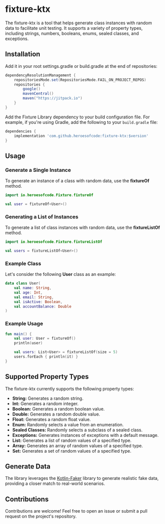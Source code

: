 # fixture-ktx

The fixture-ktx is a tool that helps generate class instances with random data to facilitate unit testing. It supports a variety of property types, including strings, numbers, booleans, enums, sealed classes, and exceptions.

## Installation

Add it in your root settings.gradle or build.gradle at the end of repositories:

```groovy
dependencyResolutionManagement {
    repositoriesMode.set(RepositoriesMode.FAIL_ON_PROJECT_REPOS)
    repositories {
        google()
        mavenCentral()
        maven("https://jitpack.io")
    }
}
```

Add the Fixture Library dependency to your build configuration file. For example, if you're using Gradle, add the following to your `build.gradle` file:

```groovy
dependencies {
    implementation 'com.github.heroesofcode:fixture-ktx:$version'
}
```

## Usage

### Generate a Single Instance

To generate an instance of a class with random data, use the <b>fixtureOf</b> method.

```kotlin
import io.heroesofcode.Fixture.fixtureOf

val user = fixtureOf<User>()
```

### Generating a List of Instances

To generate a list of class instances with random data, use the <b>fixtureListOf</b> method.

```kotlin
import io.heroesofcode.Fixture.fixtureListOf

val users = fixtureListOf<User>()
```

### Example Class 

Let's consider the following <b>User</b> class as an example:

```kotlin
data class User(
    val name: String,
    val age: Int,
    val email: String,
    val isActive: Boolean,
    val accountBalance: Double
)
```

### Example Usage

```kotlin
fun main() {
    val user: User = fixtureOf()
    println(user)

    val users: List<User> = fixtureListOf(size = 5)
    users.forEach { println(it) }
}
```

## Supported Property Types

The fixture-ktx currently supports the following property types:

* **String:** Generates a random string.
* **Int:** Generates a random integer.
* **Boolean:** Generates a random boolean value.
* **Double:** Generates a random double value.
* **Float:** Generates a random float value.
* **Enum:** Randomly selects a value from an enumeration.
* **Sealed Classes:** Randomly selects a subclass of a sealed class.
* **Exceptions:** Generates instances of exceptions with a default message.
* **List:** Generates a list of random values of a specified type.
* **Array:** Generates an array of random values of a specified type.
* **Set:** Generates a set of random values of a specified type.

## Generate Data

The library leverages the [Kotlin-Faker](https://github.com/serpro69/kotlin-faker) library to generate realistic fake data, providing a closer match to real-world scenarios.

## Contributions

Contributions are welcome! Feel free to open an issue or submit a pull request on the project's repository.

